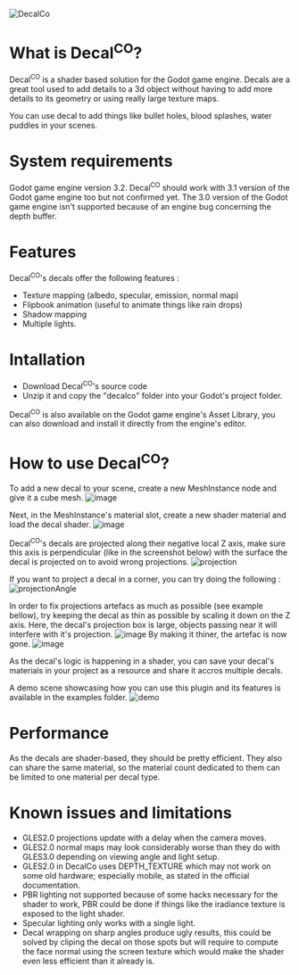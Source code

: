 ![DecalCo](https://user-images.githubusercontent.com/54776415/83648022-d8039b00-a5b5-11ea-90b1-ebffe687ffd9.PNG)

# What is Decal<sup>CO</sup>?

Decal<sup>CO</sup> is a shader based solution for the Godot game engine. Decals are a great tool used to add details to a 3d object without having to add more details to its geometry or using really large texture maps.

You can use decal to add things like bullet holes, blood splashes, water puddles in your scenes.

# System requirements

Godot game engine version 3.2.
Decal<sup>CO</sup> should work with 3.1 version of the Godot game engine too but not confirmed yet.
The 3.0 version of the Godot game engine isn't supported because of an engine bug concerning the depth buffer.

# Features 

Decal<sup>CO</sup>'s decals offer the following features :
- Texture mapping (albedo, specular, emission, normal map)
- Flipbook animation (useful to animate things like rain drops)
- Shadow mapping
- Multiple lights.

# Intallation

- Download Decal<sup>CO</sup>'s source code
- Unzip it and copy the "decalco" folder into your Godot's project folder.

Decal<sup>CO</sup> is also available on the Godot game engine's Asset Library, you can also download and install it directly from the engine's editor.

# How to use Decal<sup>CO</sup>?

To add a new decal to your scene, create a new MeshInstance node and give it a cube mesh.
![image](https://user-images.githubusercontent.com/54776415/103170784-57550680-4847-11eb-81f3-b243117669b8.png)

Next, in the MeshInstance's material slot, create a new shader material and load the decal shader.
![image](https://user-images.githubusercontent.com/54776415/103170845-c7fc2300-4847-11eb-84da-aea89d8842eb.png)

Decal<sup>CO</sup>'s decals are projected along their negative local Z axis, make sure this axis is perpendicular (like in the screenshot below) with the surface the decal is projected on to avoid wrong projections.
![projection](https://user-images.githubusercontent.com/54776415/83612625-ef756080-a582-11ea-9824-48863c10e307.PNG)

If you want to project a decal in a corner, you can try doing the following :
![projectionAngle](https://user-images.githubusercontent.com/54776415/83612801-3400fc00-a583-11ea-923c-9097e790e601.PNG)

In order to fix projections artefacs as much as possible (see example bellow), try keeping the decal as thin as possible by scaling it down on the Z axis.
Here, the decal's projection box is large, objects passing near it will interfere with it's projection.
![image](https://user-images.githubusercontent.com/54776415/103170908-435dd480-4848-11eb-8a52-4df38c7ff885.png)
By making it thiner, the artefac is now gone.
![image](https://user-images.githubusercontent.com/54776415/103170973-bc5d2c00-4848-11eb-823e-f32bd508f8ef.png)

As the decal's logic is happening in a shader, you can save your decal's materials in your project as a resource and share it accros multiple decals.

A demo scene showcasing how you can use this plugin and its features is available in the examples folder.
![demo](https://user-images.githubusercontent.com/54776415/83613098-9528cf80-a583-11ea-92e1-d0b6e10069b0.PNG)

# Performance

As the decals are shader-based, they should be pretty efficient. They also can share the same material, so the material count dedicated to them can be limited to one material per decal type.

# Known issues and limitations

- GLES2.0 projections update with a delay when the camera moves.
- GLES2.0 normal maps may look considerably worse than they do with GLES3.0 depending on viewing angle and light setup.
- GLES2.0 in DecalCo uses DEPTH_TEXTURE which may not work on some old hardware; especially mobile, as stated in the official documentation.
- PBR lighting not supported because of some hacks necessary for the shader to work, PBR could be done if things like the iradiance texture is exposed to the light shader.
- Specular lighting only works with a single light.
- Decal wrapping on sharp angles produce ugly results, this could be solved by cliping the decal on those spots but will require to compute the face normal using the screen texture which would make the shader even less efficient than it already is.
